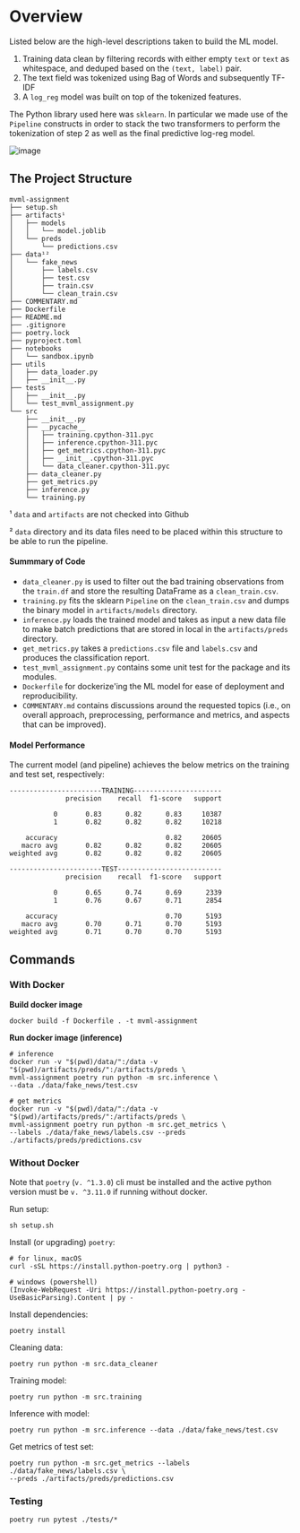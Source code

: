# Overview
Listed below are the high-level descriptions taken to build the ML model.

1. Training data clean by filtering records with either empty `text` or `text`
as whitespace, and deduped based on the `(text, label)` pair.
2. The text field was tokenized using Bag of Words and subsequently TF-IDF
3. A `log_reg` model was built on top of the tokenized features.

The Python library used here was `sklearn`. In particular we made use of the
`Pipeline` constructs in order to stack the two transformers to perform the
tokenization of step 2 as well as the final predictive log-reg model.

![image](https://user-images.githubusercontent.com/92402603/222918732-74131524-5c16-4cd4-aa32-333befe4b860.png)

## The Project Structure
```
mvml-assignment
├── setup.sh
├── artifacts¹
│   ├── models
│   │   └── model.joblib
│   └── preds
│       └── predictions.csv
├── data¹²
│   └── fake_news
│       ├── labels.csv
│       ├── test.csv
│       ├── train.csv
│       └── clean_train.csv
├── COMMENTARY.md
├── Dockerfile
├── README.md
├── .gitignore
├── poetry.lock
├── pyproject.toml
├── notebooks
│   └── sandbox.ipynb
├── utils
│   ├── data_loader.py
│   ├── __init__.py
├── tests
│   ├── __init__.py
│   └── test_mvml_assignment.py
└── src
    ├── __init__.py
    ├── __pycache__
    │   ├── training.cpython-311.pyc
    │   ├── inference.cpython-311.pyc
    │   ├── get_metrics.cpython-311.pyc
    │   ├── __init__.cpython-311.pyc
    │   └── data_cleaner.cpython-311.pyc
    ├── data_cleaner.py
    ├── get_metrics.py
    ├── inference.py
    └── training.py
```
¹ `data` and `artifacts` are not checked into Github

² `data` directory and its data files need to be placed within this structure
to be able to run the pipeline.

#### Summmary of Code
- `data_cleaner.py` is used to filter out the bad training observations from the
`train.df` and store the resulting DataFrame as a `clean_train.csv`.
- `training.py` fits the sklearn `Pipeline` on the `clean_train.csv` and dumps
the binary model in `artifacts/models` directory.
- `inference.py` loads the trained model and takes as input a new data file
to make batch predictions that are stored in local in the `artifacts/preds`
directory.
- `get_metrics.py` takes a `predictions.csv` file and `labels.csv` and produces
the classification report.
- `test_mvml_assignment.py` contains some unit test for the package and its
modules.
- `Dockerfile` for dockerize'ing the ML model for ease of deployment and
reproducibility.
- `COMMENTARY.md` contains discussions around the requested topics (i.e., on
overall approach, preprocessing, performance and metrics, and aspects that
can be improved).

#### Model Performance
The current model (and pipeline) achieves the below metrics on the
training and test set, respectively:

```
-----------------------TRAINING----------------------
              precision    recall  f1-score   support

           0       0.83      0.82      0.83     10387
           1       0.82      0.82      0.82     10218

    accuracy                           0.82     20605
   macro avg       0.82      0.82      0.82     20605
weighted avg       0.82      0.82      0.82     20605
```

```
-----------------------TEST--------------------------
              precision    recall  f1-score   support

           0       0.65      0.74      0.69      2339
           1       0.76      0.67      0.71      2854

    accuracy                           0.70      5193
   macro avg       0.70      0.71      0.70      5193
weighted avg       0.71      0.70      0.70      5193
```

## Commands
### With Docker

**Build docker image**
```
docker build -f Dockerfile . -t mvml-assignment
```

**Run docker image (inference)**
```
# inference
docker run -v "$(pwd)/data/":/data -v "$(pwd)/artifacts/preds/":/artifacts/preds \
mvml-assignment poetry run python -m src.inference \
--data ./data/fake_news/test.csv

# get metrics
docker run -v "$(pwd)/data/":/data -v "$(pwd)/artifacts/preds/":/artifacts/preds \
mvml-assignment poetry run python -m src.get_metrics \
--labels ./data/fake_news/labels.csv --preds ./artifacts/preds/predictions.csv 
```

### Without Docker

Note that `poetry` (`v. ^1.3.0`) cli must be installed and the active
python version must be `v. ^3.11.0` if running without docker. 

Run setup:
```
sh setup.sh
```

Install (or upgrading) `poetry`:
```
# for linux, macOS
curl -sSL https://install.python-poetry.org | python3 -

# windows (powershell)
(Invoke-WebRequest -Uri https://install.python-poetry.org -UseBasicParsing).Content | py -
```

Install dependencies:
```
poetry install
```

Cleaning data:
```
poetry run python -m src.data_cleaner
```

Training model:
```
poetry run python -m src.training 
```

Inference with model:
```
poetry run python -m src.inference --data ./data/fake_news/test.csv
```

Get metrics of test set:
```
poetry run python -m src.get_metrics --labels ./data/fake_news/labels.csv \
--preds ./artifacts/preds/predictions.csv
```

### Testing
```
poetry run pytest ./tests/*
```
